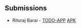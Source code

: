 ## Submissions

<!-- Add you name in below list as -->
<!-- - Your Name - [Repo Name](Link) [APK](APK Link) -->
<!-- - Sanyu Daver - [Tic Tac](https://github.com/sanyud/TicTac) [APK](https://github.com/king-11/Vue-Birthday/blob/master/public/favicon.ico) -->
- Rituraj Barai - [TODO-APP](https://github.com/xcalibur-22/TODO-APP) [APK](https://drive.google.com/drive/folders/1g3qW6C0cKItkfP9UUqkRb1QTdeAJxBX9?usp=sharing)
